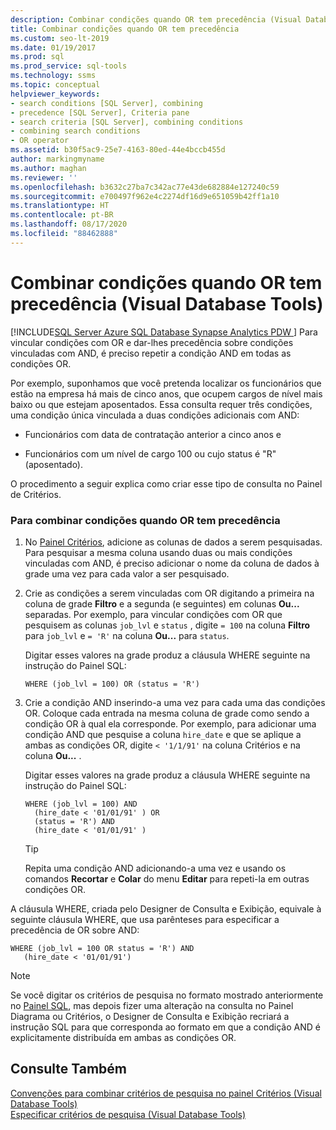 ```yaml
---
description: Combinar condições quando OR tem precedência (Visual Database Tools)
title: Combinar condições quando OR tem precedência
ms.custom: seo-lt-2019
ms.date: 01/19/2017
ms.prod: sql
ms.prod_service: sql-tools
ms.technology: ssms
ms.topic: conceptual
helpviewer_keywords:
- search conditions [SQL Server], combining
- precedence [SQL Server], Criteria pane
- search criteria [SQL Server], combining conditions
- combining search conditions
- OR operator
ms.assetid: b30f5ac9-25e7-4163-80ed-44e4bccb455d
author: markingmyname
ms.author: maghan
ms.reviewer: ''
ms.openlocfilehash: b3632c27ba7c342ac77e43de682884e127240c59
ms.sourcegitcommit: e700497f962e4c2274df16d9e651059b42ff1a10
ms.translationtype: HT
ms.contentlocale: pt-BR
ms.lasthandoff: 08/17/2020
ms.locfileid: "88462888"
---
```

# <a name="combine-conditions-when-or-has-precedence-visual-database-tools"></a>Combinar condições quando OR tem precedência (Visual Database Tools)
[!INCLUDE[SQL Server Azure SQL Database Synapse Analytics PDW ](../../includes/applies-to-version/sql-asdb-asdbmi-asa-pdw.md)]
Para vincular condições com OR e dar-lhes precedência sobre condições vinculadas com AND, é preciso repetir a condição AND em todas as condições OR.  
  
Por exemplo, suponhamos que você pretenda localizar os funcionários que estão na empresa há mais de cinco anos, que ocupem cargos de nível mais baixo ou que estejam aposentados. Essa consulta requer três condições, uma condição única vinculada a duas condições adicionais com AND:  
  
-   Funcionários com data de contratação anterior a cinco anos e  
  
-   Funcionários com um nível de cargo 100 ou cujo status é "R" (aposentado).  
  
O procedimento a seguir explica como criar esse tipo de consulta no Painel de Critérios.  
  
### <a name="to-combine-conditions-when-or-has-precedence"></a>Para combinar condições quando OR  tem precedência  
  
1.  No [Painel Critérios](../../ssms/visual-db-tools/criteria-pane-visual-database-tools.md), adicione as colunas de dados a serem pesquisadas. Para pesquisar a mesma coluna usando duas ou mais condições vinculadas com AND, é preciso adicionar o nome da coluna de dados à grade uma vez para cada valor a ser pesquisado.  
  
2.  Crie as condições a serem vinculadas com OR digitando a primeira na coluna de grade **Filtro** e a segunda (e seguintes) em colunas **Ou...** separadas. Por exemplo, para vincular condições com OR que pesquisem as colunas `job_lvl` e `status` , digite `= 100` na coluna **Filtro** para `job_lvl` e `= 'R'` na coluna **Ou...** para `status`.  
  
    Digitar esses valores na grade produz a cláusula WHERE seguinte na instrução do Painel SQL:  
  
    ```  
    WHERE (job_lvl = 100) OR (status = 'R')  
    ```  
  
3.  Crie a condição AND inserindo-a uma vez para cada uma das condições OR. Coloque cada entrada na mesma coluna de grade como sendo a condição OR à qual ela corresponde. Por exemplo, para adicionar uma condição AND que pesquise a coluna `hire_date` e que se aplique a ambas as condições OR, digite `< '1/1/91'` na coluna Critérios e na coluna **Ou...** .  
  
    Digitar esses valores na grade produz a cláusula WHERE seguinte na instrução do Painel SQL:  
  
    ```  
    WHERE (job_lvl = 100) AND   
      (hire_date < '01/01/91' ) OR  
      (status = 'R') AND   
      (hire_date < '01/01/91' )  
    ```  
  
    > [!TIP]  
    > Repita uma condição AND adicionando-a uma vez e usando os comandos **Recortar** e **Colar** do menu **Editar** para repeti-la em outras condições OR.  
  
A cláusula WHERE, criada pelo Designer de Consulta e Exibição, equivale à seguinte cláusula WHERE, que usa parênteses para especificar a precedência de OR sobre AND:  
  
```  
WHERE (job_lvl = 100 OR status = 'R') AND  
   (hire_date < '01/01/91')  
```  
  
> [!NOTE]  
> Se você digitar os critérios de pesquisa no formato mostrado anteriormente no [Painel SQL](../../ssms/visual-db-tools/sql-pane-visual-database-tools.md), mas depois fizer uma alteração na consulta no Painel Diagrama ou Critérios, o Designer de Consulta e Exibição recriará a instrução SQL para que corresponda ao formato em que a condição AND é explicitamente distribuída em ambas as condições OR.  
  
## <a name="see-also"></a>Consulte Também  
[Convenções para combinar critérios de pesquisa no painel Critérios &#40;Visual Database Tools&#41;](../../ssms/visual-db-tools/conventions-combine-search-conditions-in-criteria-pane-visual-db-tools.md)  
[Especificar critérios de pesquisa &#40;Visual Database Tools&#41;](../../ssms/visual-db-tools/specify-search-criteria-visual-database-tools.md)  
  
